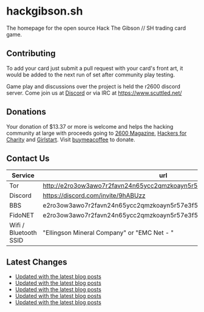 # hackgibson.sh
The homepage for the open source Hack The Gibson // SH trading card game.


## Contributing

To add your card just submit a pull request with your card's front art, it would be added to the next run of set after community play testing.

Game play and discussions over the project is held the r2600 discord server. Come join us at [Discord](https://discord.com/invite/9hABUzz) or via IRC at https://www.scuttled.net/


## Donations

Your donation of $13.37 or more is welcome and helps the hacking community at large with proceeds going to [2600 Magazine](https://2600.com/), [Hackers for Charity](https://hackersforcharity.org) and [Girlstart](https://girlstart.org).  Visit [buymeacoffee](https://www.buymeacoffee.com/hackgibson.sh) to donate.


## Contact Us

Service | url
-|-
Tor | http://e2ro3ow3awo7r2favn24n65ycc2qmzkoayn5r57e3f56nvjwdcgg32ad.onion
Discord | https://discord.com/invite/9hABUzz
BBS | e2ro3ow3awo7r2favn24n65ycc2qmzkoayn5r57e3f56nvjwdcgg32ad.onion:23
FidoNET | e2ro3ow3awo7r2favn24n65ycc2qmzkoayn5r57e3f56nvjwdcgg32ad.onion:24554
Wifi / Bluetooth SSID | "Ellingson Mineral Company" or "EMC Net - <fidonet address>"

## Latest Changes
<!-- BLOG-POST-LIST:START -->
- [Updated with the latest blog posts](https://github.com/DFW2600/hackgibson.sh/commit/6b260ced752f44c68e0b85c79de40c6bf271b573)
- [Updated with the latest blog posts](https://github.com/DFW2600/hackgibson.sh/commit/d160f430cd04f2bdcf10cbe95c9cc19035f9ad4a)
- [Updated with the latest blog posts](https://github.com/DFW2600/hackgibson.sh/commit/f952849fbf7155c8f261cefd1d1b5f8be52d032c)
- [Updated with the latest blog posts](https://github.com/DFW2600/hackgibson.sh/commit/a35a0fccea5154740d5d1d5f8b968b353a34ffb5)
- [Updated with the latest blog posts](https://github.com/DFW2600/hackgibson.sh/commit/16cea30eb985d46d7d9a033e9edf57c5173e1f80)
<!-- BLOG-POST-LIST:END -->
